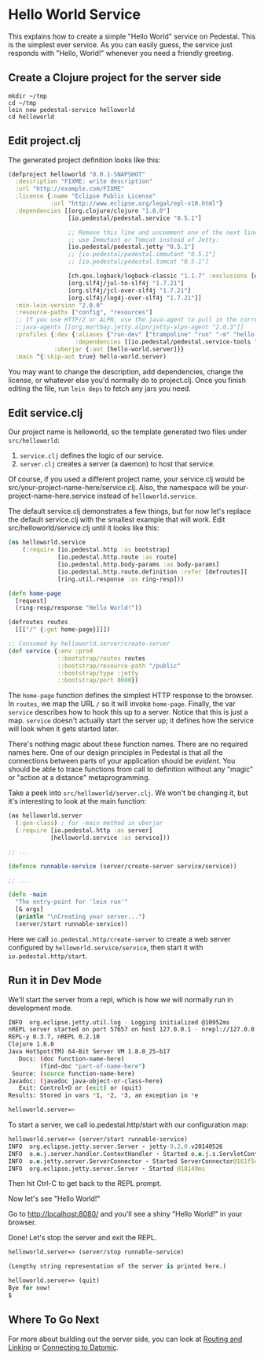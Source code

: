 <!--
 Copyright 2013 Relevance, Inc.
 Copyright 2014 Cognitect, Inc.

 The use and distribution terms for this software are covered by the
 Eclipse Public License 1.0 (http://opensource.org/licenses/eclipse-1.0)
 which can be found in the file epl-v10.html at the root of this distribution.

 By using this software in any fashion, you are agreeing to be bound by
 the terms of this license.

 You must not remove this notice, or any other, from this software.
-->

# Hello World Service

This explains how to create a simple "Hello World" service on
Pedestal. This is the simplest ever service. As you can easily guess,
the service just responds with "Hello, World!" whenever you need a
friendly greeting.

## Create a Clojure project for the server side

```
mkdir ~/tmp
cd ~/tmp
lein new pedestal-service helloworld
cd helloworld
```

## Edit project.clj

The generated project definition looks like this:

```clojure
(defproject helloworld "0.0.1-SNAPSHOT"
  :description "FIXME: write description"
  :url "http://example.com/FIXME"
  :license {:name "Eclipse Public License"
            :url "http://www.eclipse.org/legal/epl-v10.html"}
  :dependencies [[org.clojure/clojure "1.8.0"]
                 [io.pedestal/pedestal.service "0.5.1"]

                 ;; Remove this line and uncomment one of the next lines to
                 ;; use Immutant or Tomcat instead of Jetty:
                 [io.pedestal/pedestal.jetty "0.5.1"]
                 ;; [io.pedestal/pedestal.immutant "0.5.1"]
                 ;; [io.pedestal/pedestal.tomcat "0.5.1"]

                 [ch.qos.logback/logback-classic "1.1.7" :exclusions [org.slf4j/slf4j-api]]
                 [org.slf4j/jul-to-slf4j "1.7.21"]
                 [org.slf4j/jcl-over-slf4j "1.7.21"]
                 [org.slf4j/log4j-over-slf4j "1.7.21"]]
  :min-lein-version "2.0.0"
  :resource-paths ["config", "resources"]
  ;; If you use HTTP/2 or ALPN, use the java-agent to pull in the correct alpn-boot dependency
  ;:java-agents [[org.mortbay.jetty.alpn/jetty-alpn-agent "2.0.3"]]
  :profiles {:dev {:aliases {"run-dev" ["trampoline" "run" "-m" "hello-world.server/run-dev"]}
                   :dependencies [[io.pedestal/pedestal.service-tools "0.5.1"]]}
             :uberjar {:aot [hello-world.server]}}
  :main ^{:skip-aot true} hello-world.server)


```

You may want to change the description, add dependencies, change the
license, or whatever else you'd normally do to project.clj. Once you
finish editing the file, run `lein deps` to fetch any jars you need.

## Edit service.clj

Our project name is helloworld, so the template generated two files
under `src/helloworld`:

1. `service.clj` defines the logic of our service.
2. `server.clj` creates a server (a daemon) to host that service.

Of course, if you used a different project name, your service.clj
would be src/your-project-name-here/service.clj. Also, the namespace
will be your-project-name-here.service instead of `helloworld.service`.

The default service.clj demonstrates a few things, but for now let's
replace the default service.clj with the smallest example that will
work. Edit src/helloworld/service.clj until it looks like this:

```clojure
(ns helloworld.service
    (:require [io.pedestal.http :as bootstrap]
              [io.pedestal.http.route :as route]
              [io.pedestal.http.body-params :as body-params]
              [io.pedestal.http.route.definition :refer [defroutes]]
              [ring.util.response :as ring-resp]))

(defn home-page
  [request]
  (ring-resp/response "Hello World!"))

(defroutes routes
  [[["/" {:get home-page}]]])

;; Consumed by helloworld.server/create-server
(def service {:env :prod
              ::bootstrap/routes routes
              ::bootstrap/resource-path "/public"
              ::bootstrap/type :jetty
              ::bootstrap/port 8080})
```

The `home-page` function defines the simplest HTTP response to the
browser. In `routes`, we map the URL `/` so it will invoke
`home-page`. Finally, the var `service` describes how to hook
this up to a server. Notice that this is just a map. `service`
doesn't actually start the server up; it defines how the service will
look when it gets started later.

There's nothing magic about these function names. There are no
required names here. One of our design principles in Pedestal is that
all the connections between parts of your application should be
_evident_. You should be able to trace functions from call to
definition without any "magic" or "action at a distance"
metaprogramming.

Take a peek into `src/helloworld/server.clj`. We won't be changing it,
but it's interesting to look at the main function:

``` clojure
(ns helloworld.server
  (:gen-class) ; for -main method in uberjar
  (:require [io.pedestal.http :as server]
            [helloworld.service :as service]))

;; ...

(defonce runnable-service (server/create-server service/service))

;; ...

(defn -main
  "The entry-point for 'lein run'"
  [& args]
  (println "\nCreating your server...")
  (server/start runnable-service))

```

Here we call `io.pedestal.http/create-server` to create a web server
configured by `helloworld.service/service`, then start it with
`io.pedestal.http/start`.

## Run it in Dev Mode

We'll start the server from a repl, which is how we will normally run in development mode.

```bash
INFO  org.eclipse.jetty.util.log - Logging initialized @10952ms
nREPL server started on port 57657 on host 127.0.0.1 - nrepl://127.0.0.1:57657
REPL-y 0.3.7, nREPL 0.2.10
Clojure 1.6.0
Java HotSpot(TM) 64-Bit Server VM 1.8.0_25-b17
   Docs: (doc function-name-here)
         (find-doc "part-of-name-here")
 Source: (source function-name-here)
Javadoc: (javadoc java-object-or-class-here)
   Exit: Control+D or (exit) or (quit)
Results: Stored in vars *1, *2, *3, an exception in *e

helloworld.server=>
```

To start a server, we call io.pedestal.http/start with our configuration map:

```clojure
helloworld.server=> (server/start runnable-service)
INFO  org.eclipse.jetty.server.Server - jetty-9.2.0.v20140526
INFO  o.e.j.server.handler.ContextHandler - Started o.e.j.s.ServletContextHandler@40ca2376{/,null,AVAILABLE}
INFO  o.e.jetty.server.ServerConnector - Started ServerConnector@161f5c2e{HTTP/1.1}{0.0.0.0:8080}
INFO  org.eclipse.jetty.server.Server - Started @18149ms
```

Then hit Ctrl-C to get back to the REPL prompt.

Now let's see "Hello World!"

Go to [http://localhost:8080/](http://localhost:8080/)  and you'll see a shiny "Hello World!" in your browser.

Done! Let's stop the server and exit the REPL.

```clojure
helloworld.server=> (server/stop runnable-service)

(Lengthy string representation of the server is printed here.)

helloworld.server=> (quit)
Bye for now!
$
```

## Where To Go Next

For more about building out the server side, you can look at
[Routing and Linking](service-routing.md) or
[Connecting to Datomic](connecting-to-datomic.md).
